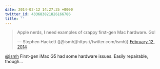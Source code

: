 ```yaml
---
date: 2014-02-12 14:27:35 +0000
twitter_id: 433683821826166786
title: ''
---
```


<blockquote class="twitter-tweet"><p lang="en" dir="ltr">Apple nerds, I need examples of crappy first-gen Mac hardware. Go!</p>&mdash; Stephen Hackett ([@ismh](https://twitter.com/ismh)) <a href="https://twitter.com/ismh/status/433668431217315841?ref_src=twsrc%5Etfw">February 12, 2014</a></blockquote>
<script async src="https://platform.twitter.com/widgets.js" charset="utf-8"></script>

[@ismh](https://twitter.com/ismh) First-gen iMac G5 had some hardware issues. Easily repairable, though...
